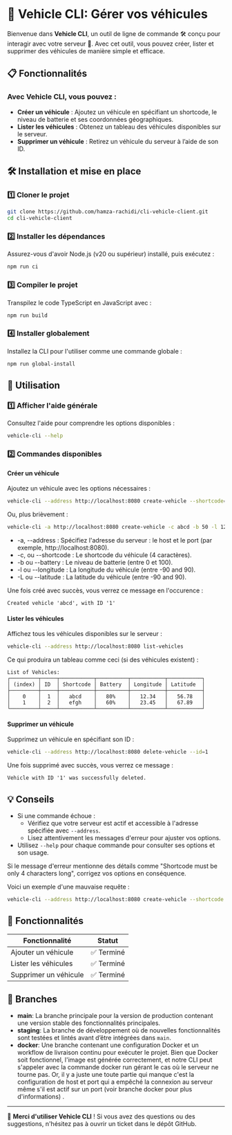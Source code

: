 # 🚗 Vehicle CLI: Gérer vos véhicules

Bienvenue dans **Vehicle CLI**, un outil de ligne de commande 🛠️ conçu pour interagir avec votre serveur 🚀. Avec cet outil, vous pouvez créer, lister et supprimer des véhicules de manière simple et efficace.


## 📋 Fonctionnalités
### Avec **Vehicle CLI**, vous pouvez :
- **Créer un véhicule** : Ajoutez un véhicule en spécifiant un shortcode, le niveau de batterie et ses coordonnées géographiques.
- **Lister les véhicules** : Obtenez un tableau des véhicules disponibles sur le serveur.
- **Supprimer un véhicule** : Retirez un véhicule du serveur à l’aide de son ID.


## 🛠️ Installation et mise en place

### 1️⃣ Cloner le projet
```bash
git clone https://github.com/hamza-rachidi/cli-vehicle-client.git
cd cli-vehicle-client
```

### 2️⃣ Installer les dépendances
Assurez-vous d'avoir Node.js (v20 ou supérieur) installé, puis exécutez :
```bash 
npm run ci
```

### 3️⃣ Compiler le projet
Transpilez le code TypeScript en JavaScript avec :
```bash 
npm run build
```

### 4️⃣ Installer globalement
Installez la CLI pour l'utiliser comme une commande globale :
```bash 
npm run global-install
```

## 📖 Utilisation

### 1️⃣ Afficher l'aide générale
Consultez l'aide pour comprendre les options disponibles :
```bash 
vehicle-cli --help
```

### 2️⃣ Commandes disponibles
#### **Créer un véhicule**
Ajoutez un véhicule avec les options nécessaires :
```bash 
vehicle-cli --address http://localhost:8080 create-vehicle --shortcode=abcd --battery=50 --longitude=12.34 --latitude=56.78
```
Ou, plus brièvement :
```bash 
vehicle-cli -a http://localhost:8080 create-vehicle -c abcd -b 50 -l 12.34 -L 56.78
```

- -a, --address <server adress> : Spécifiez l'adresse du serveur :  le host et le port (par exemple, http://localhost:8080).
- -c, ou --shortcode <string> : Le shortcode du véhicule (4 caractères).
- -b ou --battery <integer> : Le niveau de batterie (entre 0 et 100).
- -l ou --longitude <number> : La longitude du véhicule (entre -90 and 90).
- -L ou --latitude <number> : La latitude du véhicule (entre -90 and 90).

Une fois créé avec succès, vous verrez ce message en l'occurence :
```
Created vehicle 'abcd', with ID '1'
```

#### **Lister les véhicules**
Affichez tous les véhicules disponibles sur le serveur :
```bash
vehicle-cli --address http://localhost:8080 list-vehicles
```
Ce qui produira un tableau comme ceci (si des véhicules existent) :
```
List of Vehicles:
┌─────────┬─────┬───────────┬──────────┬───────────┬───────────┐
│ (index) │ ID  │ Shortcode │ Battery  │ Longitude │ Latitude  │
├─────────┼─────┼───────────┼──────────┼───────────┼───────────┤
│    0    │  1  │   abcd    │   80%    │   12.34   │   56.78   │
│    1    │  2  │   efgh    │   60%    │   23.45   │   67.89   │
└─────────┴─────┴───────────┴──────────┴───────────┴───────────┘
```

#### **Supprimer un véhicule**
Supprimez un véhicule en spécifiant son ID :
```bash
vehicle-cli --address http://localhost:8080 delete-vehicle --id=1
```
Une fois supprimé avec succès, vous verrez ce message :
```
Vehicle with ID '1' was successfully deleted.
```


## 💡 Conseils
- Si une commande échoue :
  - Vérifiez que votre serveur est actif et accessible à l'adresse spécifiée avec `--address`.
  - Lisez attentivement les messages d'erreur pour ajuster vos options.
- Utilisez `--help` pour chaque commande pour consulter ses options et son usage.

Si le message d'erreur mentionne des détails comme "Shortcode must be only 4 characters long", corrigez vos options en conséquence. 

Voici un exemple d'une mauvaise requête :
```bash 
vehicle-cli --address http://localhost:8080 create-vehicle --shortcode abcdef --battery 50 --longitude 12.34 --latitude 56.78
```


## 🚀 Fonctionnalités

| Fonctionnalité           | Statut   |
|--------------------------|----------|
| Ajouter un véhicule      | ✅ Terminé |
| Lister les véhicules     | ✅ Terminé |
| Supprimer un véhicule    | ✅ Terminé |


## 🌲 Branches

- **main**: La branche principale pour la version de production contenant une version stable des fonctionnalités principales.
- **staging**: La branche de développement où de nouvelles fonctionnalités sont testées et lintés avant d’être intégrées dans `main`.
- **docker**: Une branche contenant une configuration Docker et un workflow de livraison continu pour exécuter le projet. Bien que Docker soit fonctionnel, l'image est générée correctement, et notre CLI peut s'appeler avec la commande docker run gérant le cas où le serveur ne tourne pas. Or, il y a juste une toute partie qui manque c'est la configuration de host et port qui a empêché la connexion au serveur même s'il est actif sur un port (voir branche docker pour plus d'informations) . 

---

🎉 **Merci d'utiliser Vehicle CLI** ! Si vous avez des questions ou des suggestions, n'hésitez pas à ouvrir un ticket dans le dépôt GitHub.
